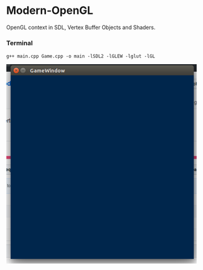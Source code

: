 # Modern-OpenGL
OpenGL context in SDL, Vertex Buffer Objects and Shaders. 


### Terminal

```
g++ main.cpp Game.cpp -o main -lSDL2 -lGLEW -lglut -lGL

```


![output](window.png)
